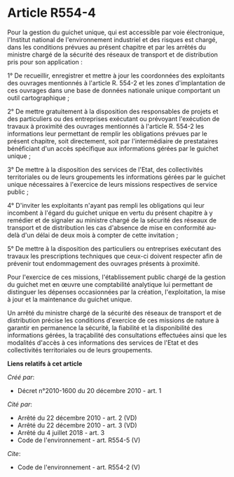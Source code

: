 # Article R554-4

Pour la gestion du guichet unique, qui est accessible par voie électronique, l'Institut national de l'environnement
industriel et des risques est chargé, dans les conditions prévues au présent chapitre et par les arrêtés du ministre chargé
de la sécurité des réseaux de transport et de distribution pris pour son application : 

1° De recueillir, enregistrer et mettre à jour les coordonnées des exploitants des ouvrages mentionnés à l'article R. 554-2
et les zones d'implantation de ces ouvrages dans une base de données nationale unique comportant un outil cartographique ; 

2° De mettre gratuitement à la disposition des responsables de projets et des particuliers ou des entreprises exécutant ou
prévoyant l'exécution de travaux à proximité des ouvrages mentionnés à l'article R. 554-2 les informations leur permettant de
remplir les obligations prévues par le présent chapitre, soit directement, soit par l'intermédiaire de prestataires
bénéficiant d'un accès spécifique aux informations gérées par le guichet unique ; 

3° De mettre à la disposition des services de l'Etat, des collectivités territoriales ou de leurs groupements les
informations gérées par le guichet unique nécessaires à l'exercice de leurs missions respectives de service public ; 

4° D'inviter les exploitants n'ayant pas rempli les obligations qui leur incombent à l'égard du guichet unique en vertu du
présent chapitre à y remédier et de signaler au ministre chargé de la sécurité des réseaux de transport et de distribution
les cas d'absence de mise en conformité au-delà d'un délai de deux mois à compter de cette invitation ; 

5° De mettre à la disposition des particuliers ou entreprises exécutant des travaux les prescriptions techniques que ceux-ci
doivent respecter afin de prévenir tout endommagement des ouvrages présents à proximité. 

Pour l'exercice de ces missions, l'établissement public chargé de la gestion du guichet met en œuvre une comptabilité
analytique lui permettant de distinguer les dépenses occasionnées par la création, l'exploitation, la mise à jour et la
maintenance du guichet unique. 

Un arrêté du ministre chargé de la sécurité des réseaux de transport et de distribution précise les conditions d'exercice de
ces missions de nature à garantir en permanence la sécurité, la fiabilité et la disponibilité des informations gérées, la
traçabilité des consultations effectuées ainsi que les modalités d'accès à ces informations des services de l'Etat et des
collectivités territoriales ou de leurs groupements.

**Liens relatifs à cet article**

_Créé par_:

  - Décret n°2010-1600 du 20 décembre 2010 - art. 1

_Cité par_:

  - Arrêté du 22 décembre 2010 - art. 2 (VD)
  - Arrêté du 22 décembre 2010 - art. 3 (VD)
  - Arrêté du 4 juillet 2018 - art. 3
  - Code de l'environnement - art. R554-5 (V)

_Cite_:

  - Code de l'environnement - art. R554-2 (V)
